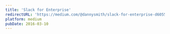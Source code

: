 ```yaml
---
title: 'Slack for Enterprise'
redirectURL: 'https://medium.com/@dannysmith/slack-for-enterprise-d60554c5ea19'
platform: medium
pubDate: 2016-03-10
---
```

